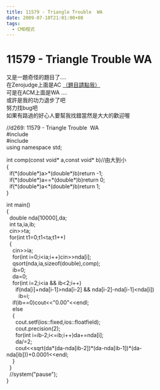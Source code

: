 ```yaml
---
title: 11579 - Triangle Trouble  WA
date: 2009-07-10T21:01:00+08
tags:
  - CMD程式
---
```

# 11579 - Triangle Trouble  WA

又是一題奇怪的題目了....  
在Zerojudge上面是AC [（題目請點我）](http://zerojudge.tw/ShowProblem?problemid=d269)  
可是在ACM上面是WA ....  
或許是我的功力退步了吧  
努力找bug吧  
如果有路過的好心人要幫我找錯當然是大大的歡迎喔

//d269: 11579 - Triangle Trouble  WA  
#include<iostream>  
#include<cmath>  
using namespace std;  
  
int comp(const void\* a,const void\* b)//由大到小  
{  
  if(\*(double\*)a>\*(double\*)b)return -1;  
  if(\*(double\*)a==\*(double\*)b)return 0;  
  if(\*(double\*)a<\*(double\*)b)return 1;  
}  
  
int main()  
{  
  double nda\[10000\],da;  
  int ta,ia,ib;  
  cin>>ta;  
  for(int t1=0;t1<ta;t1++)  
  {  
    cin>>ia;  
    for(int i=0;i<ia;i++)cin>>nda\[i\];  
    qsort(nda,ia,sizeof(double),comp);  
    ib=0;  
    da=0;  
    for(int i=2;i<ia && ib<2;i++)  
      if(nda\[i\]+nda\[i-1\]>nda\[i-2\] && nda\[i-2\]-nda\[i-1\]<nda\[i\])  
        ib=i;  
    if(ib==0)cout<<"0.00"<<endl;  
    else  
    {  
      cout.setf(ios::fixed,ios::floatfield);  
      cout.precision(2);  
      for(int i=ib-2;i<=ib;i++)da+=nda\[i\];  
      da/=2;  
      cout<<sqrt(da\*(da-nda\[ib-2\])\*(da-nda\[ib-1\])\*(da-nda\[ib\]))+0.0001<<endl;  
    }  
  }  
  //system("pause");  
}